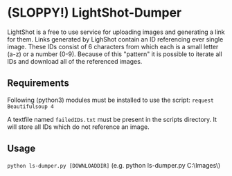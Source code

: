 # (SLOPPY!) LightShot-Dumper
LightShot is a free to use service for uploading images and generating a link for them. Links generated by LighShot contain an ID referencing ever single image. These IDs consist of 6 characters from which each is a small letter (a-z) or a number (0-9). Because of this "pattern" it is possible to iterate all IDs and download all of the referenced images.


## Requirements
Following (python3) modules must be installed to use the script:
`request`
`Beautifulsoup 4`

A textfile named `failedIDs.txt` must be present in the scripts directory. It will store all IDs which do not reference an image.

## Usage
`python ls-dumper.py [DOWNLOADDIR]` (e.g. python ls-dumper.py C:\\Images\\\)
